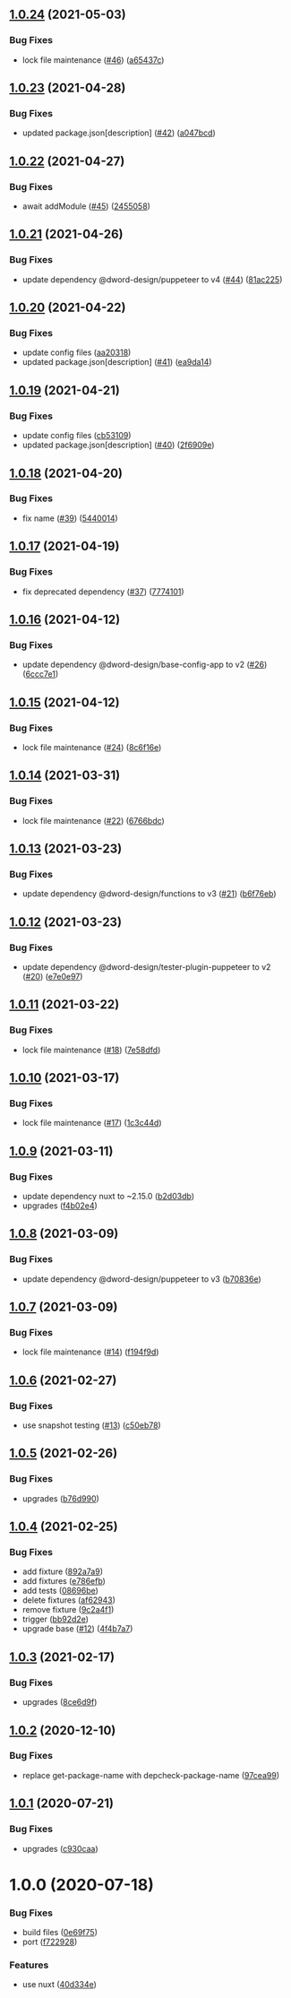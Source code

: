 ## [1.0.24](https://github.com/dword-design/mailchimp-events-table-editor/compare/v1.0.23...v1.0.24) (2021-05-03)


### Bug Fixes

* lock file maintenance ([#46](https://github.com/dword-design/mailchimp-events-table-editor/issues/46)) ([a65437c](https://github.com/dword-design/mailchimp-events-table-editor/commit/a65437c375853d3da00e6cf550da7725a3aae476))

## [1.0.23](https://github.com/dword-design/mailchimp-events-table-editor/compare/v1.0.22...v1.0.23) (2021-04-28)


### Bug Fixes

* updated package.json[description] ([#42](https://github.com/dword-design/mailchimp-events-table-editor/issues/42)) ([a047bcd](https://github.com/dword-design/mailchimp-events-table-editor/commit/a047bcd76d0a6fc4ed9e44824c12e5aba7a6eaad))

## [1.0.22](https://github.com/dword-design/mailchimp-events-table-editor/compare/v1.0.21...v1.0.22) (2021-04-27)


### Bug Fixes

* await addModule ([#45](https://github.com/dword-design/mailchimp-events-table-editor/issues/45)) ([2455058](https://github.com/dword-design/mailchimp-events-table-editor/commit/2455058029d57937998390a49354c6d01ddfbc1e))

## [1.0.21](https://github.com/dword-design/mailchimp-events-table-editor/compare/v1.0.20...v1.0.21) (2021-04-26)


### Bug Fixes

* update dependency @dword-design/puppeteer to v4 ([#44](https://github.com/dword-design/mailchimp-events-table-editor/issues/44)) ([81ac225](https://github.com/dword-design/mailchimp-events-table-editor/commit/81ac225fc9672034622dd71aa194f2c722ec821e))

## [1.0.20](https://github.com/dword-design/mailchimp-events-table-editor/compare/v1.0.19...v1.0.20) (2021-04-22)


### Bug Fixes

* update config files ([aa20318](https://github.com/dword-design/mailchimp-events-table-editor/commit/aa20318cfe9e92e165d4ec36916094337a7f67b7))
* updated package.json[description] ([#41](https://github.com/dword-design/mailchimp-events-table-editor/issues/41)) ([ea9da14](https://github.com/dword-design/mailchimp-events-table-editor/commit/ea9da1426d7864ed7947ab46274d081c8c98d415))

## [1.0.19](https://github.com/dword-design/mailchimp-events-table-editor/compare/v1.0.18...v1.0.19) (2021-04-21)


### Bug Fixes

* update config files ([cb53109](https://github.com/dword-design/mailchimp-events-table-editor/commit/cb53109ee0950268da60598110921b13857891b3))
* updated package.json[description] ([#40](https://github.com/dword-design/mailchimp-events-table-editor/issues/40)) ([2f6909e](https://github.com/dword-design/mailchimp-events-table-editor/commit/2f6909e65199367045468ea3d39d3b480dc2a1d7))

## [1.0.18](https://github.com/dword-design/mailchimp-events-table-editor/compare/v1.0.17...v1.0.18) (2021-04-20)


### Bug Fixes

* fix name ([#39](https://github.com/dword-design/mailchimp-events-table-editor/issues/39)) ([5440014](https://github.com/dword-design/mailchimp-events-table-editor/commit/54400148c818c7ad89d0fd210eb359ff103fa999))

## [1.0.17](https://github.com/dword-design/mailchimp-events-table-editor/compare/v1.0.16...v1.0.17) (2021-04-19)


### Bug Fixes

* fix deprecated dependency ([#37](https://github.com/dword-design/mailchimp-events-table-editor/issues/37)) ([7774101](https://github.com/dword-design/mailchimp-events-table-editor/commit/7774101a418c8075f4f26a8e044e697a97f491d4))

## [1.0.16](https://github.com/dword-design/mailchimp-events-table-editor/compare/v1.0.15...v1.0.16) (2021-04-12)


### Bug Fixes

* update dependency @dword-design/base-config-app to v2 ([#26](https://github.com/dword-design/mailchimp-events-table-editor/issues/26)) ([6ccc7e1](https://github.com/dword-design/mailchimp-events-table-editor/commit/6ccc7e12d15d3ebd77d7769cfb55664cc6c1f9ca))

## [1.0.15](https://github.com/dword-design/mailchimp-events-table-editor/compare/v1.0.14...v1.0.15) (2021-04-12)


### Bug Fixes

* lock file maintenance ([#24](https://github.com/dword-design/mailchimp-events-table-editor/issues/24)) ([8c6f16e](https://github.com/dword-design/mailchimp-events-table-editor/commit/8c6f16ed17cdd5319d067e9020f637e544bf744f))

## [1.0.14](https://github.com/dword-design/mailchimp-events-table-editor/compare/v1.0.13...v1.0.14) (2021-03-31)


### Bug Fixes

* lock file maintenance ([#22](https://github.com/dword-design/mailchimp-events-table-editor/issues/22)) ([6766bdc](https://github.com/dword-design/mailchimp-events-table-editor/commit/6766bdca76a4491a034924bc78164253813316b4))

## [1.0.13](https://github.com/dword-design/mailchimp-events-table-editor/compare/v1.0.12...v1.0.13) (2021-03-23)


### Bug Fixes

* update dependency @dword-design/functions to v3 ([#21](https://github.com/dword-design/mailchimp-events-table-editor/issues/21)) ([b6f76eb](https://github.com/dword-design/mailchimp-events-table-editor/commit/b6f76ebb72adbb8581ec789fbda2f5e15e72b44b))

## [1.0.12](https://github.com/dword-design/mailchimp-events-table-editor/compare/v1.0.11...v1.0.12) (2021-03-23)


### Bug Fixes

* update dependency @dword-design/tester-plugin-puppeteer to v2 ([#20](https://github.com/dword-design/mailchimp-events-table-editor/issues/20)) ([e7e0e97](https://github.com/dword-design/mailchimp-events-table-editor/commit/e7e0e979a2c7198e6ec3e777a9945f3b1ec6061f))

## [1.0.11](https://github.com/dword-design/mailchimp-events-table-editor/compare/v1.0.10...v1.0.11) (2021-03-22)


### Bug Fixes

* lock file maintenance ([#18](https://github.com/dword-design/mailchimp-events-table-editor/issues/18)) ([7e58dfd](https://github.com/dword-design/mailchimp-events-table-editor/commit/7e58dfd19a480d78c7dadced26405cc7aacb4d5f))

## [1.0.10](https://github.com/dword-design/mailchimp-events-table-editor/compare/v1.0.9...v1.0.10) (2021-03-17)


### Bug Fixes

* lock file maintenance ([#17](https://github.com/dword-design/mailchimp-events-table-editor/issues/17)) ([1c3c44d](https://github.com/dword-design/mailchimp-events-table-editor/commit/1c3c44d05fbafd0b979681e175ce38166474d9bb))

## [1.0.9](https://github.com/dword-design/mailchimp-events-table-editor/compare/v1.0.8...v1.0.9) (2021-03-11)


### Bug Fixes

* update dependency nuxt to ~2.15.0 ([b2d03db](https://github.com/dword-design/mailchimp-events-table-editor/commit/b2d03dbb9e75009e2f39fb69f1a9c1a1de89895c))
* upgrades ([f4b02e4](https://github.com/dword-design/mailchimp-events-table-editor/commit/f4b02e48f703062c544b2faf9ab22b77b5df958b))

## [1.0.8](https://github.com/dword-design/mailchimp-events-table-editor/compare/v1.0.7...v1.0.8) (2021-03-09)


### Bug Fixes

* update dependency @dword-design/puppeteer to v3 ([b70836e](https://github.com/dword-design/mailchimp-events-table-editor/commit/b70836e0a0b192708f90c1dd930d8c1f46f92e8f))

## [1.0.7](https://github.com/dword-design/mailchimp-events-table-editor/compare/v1.0.6...v1.0.7) (2021-03-09)


### Bug Fixes

* lock file maintenance ([#14](https://github.com/dword-design/mailchimp-events-table-editor/issues/14)) ([f194f9d](https://github.com/dword-design/mailchimp-events-table-editor/commit/f194f9df58ad051a47fdfb82f4b65ad2decebbd0))

## [1.0.6](https://github.com/dword-design/mailchimp-events-table-editor/compare/v1.0.5...v1.0.6) (2021-02-27)


### Bug Fixes

* use snapshot testing ([#13](https://github.com/dword-design/mailchimp-events-table-editor/issues/13)) ([c50eb78](https://github.com/dword-design/mailchimp-events-table-editor/commit/c50eb78e82e835a5f2429863f308280d8c927f89))

## [1.0.5](https://github.com/dword-design/mailchimp-events-table-editor/compare/v1.0.4...v1.0.5) (2021-02-26)


### Bug Fixes

* upgrades ([b76d990](https://github.com/dword-design/mailchimp-events-table-editor/commit/b76d990d103c3586a230e085fd5d53cb0b39804b))

## [1.0.4](https://github.com/dword-design/mailchimp-events-table-editor/compare/v1.0.3...v1.0.4) (2021-02-25)


### Bug Fixes

* add fixture ([892a7a9](https://github.com/dword-design/mailchimp-events-table-editor/commit/892a7a958c1d70598d863b4ed60b154cae4284b7))
* add fixtures ([e786efb](https://github.com/dword-design/mailchimp-events-table-editor/commit/e786efb3b5af185761a153b3acb9a0f109a7cf22))
* add tests ([08696be](https://github.com/dword-design/mailchimp-events-table-editor/commit/08696be902ad4af0fb04c69ec40ec60b9e961514))
* delete fixtures ([af62943](https://github.com/dword-design/mailchimp-events-table-editor/commit/af62943806fddf0fc223ede62d0d173f82069d20))
* remove fixture ([9c2a4f1](https://github.com/dword-design/mailchimp-events-table-editor/commit/9c2a4f1eb8f8d97c50d7e539bc675420998fa55e))
* trigger ([bb92d2e](https://github.com/dword-design/mailchimp-events-table-editor/commit/bb92d2ed34728f7716726bf2076c52f78e3f28ac))
* upgrade base ([#12](https://github.com/dword-design/mailchimp-events-table-editor/issues/12)) ([4f4b7a7](https://github.com/dword-design/mailchimp-events-table-editor/commit/4f4b7a7fcdef20cdc21251885ef17b25e2189edd))

## [1.0.3](https://github.com/dword-design/mailchimp-events-table-editor/compare/v1.0.2...v1.0.3) (2021-02-17)


### Bug Fixes

* upgrades ([8ce6d9f](https://github.com/dword-design/mailchimp-events-table-editor/commit/8ce6d9f9acfcbb8b389dddf272f736f6828fe004))

## [1.0.2](https://github.com/dword-design/mailchimp-events-table-editor/compare/v1.0.1...v1.0.2) (2020-12-10)


### Bug Fixes

* replace get-package-name with depcheck-package-name ([97cea99](https://github.com/dword-design/mailchimp-events-table-editor/commit/97cea99aa89afe92692774a4a1a403f9d987474e))

## [1.0.1](https://github.com/dword-design/mailchimp-events-table-editor/compare/v1.0.0...v1.0.1) (2020-07-21)


### Bug Fixes

* upgrades ([c930caa](https://github.com/dword-design/mailchimp-events-table-editor/commit/c930caa645dd39113903c1c326983de82a9b84c1))

# 1.0.0 (2020-07-18)


### Bug Fixes

* build files ([0e69f75](https://github.com/dword-design/mailchimp-events-table-editor/commit/0e69f752d1c766398f5ffaeff8d394c6ff91a2e3))
* port ([f722928](https://github.com/dword-design/mailchimp-events-table-editor/commit/f722928bd107a27ea2d547a491cfe3debad1afd7))


### Features

* use nuxt ([40d334e](https://github.com/dword-design/mailchimp-events-table-editor/commit/40d334e5d68c70f79372f8077855d59be7862cd0))

